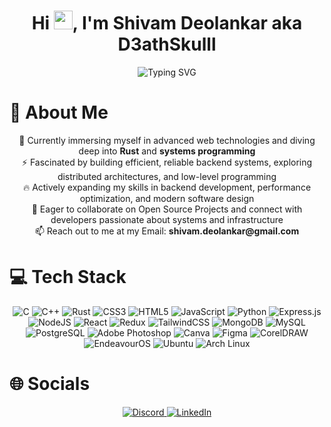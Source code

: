 <div align="center">
<h1 align="center">Hi <img src="https://raw.githubusercontent.com/MartinHeinz/MartinHeinz/master/wave.gif" width="30px" height="30px" />, I'm Shivam Deolankar aka D3athSkulll</h1>
</div>
<div align="center">
 <img align="center" src="https://readme-typing-svg.demolab.com?font=JetBrains+Mono&weight=600&size=22&pause=100&color=FFFFFF&center=true&vCenter=true&width=520&lines=Full+Stack+Developer;Systems+Programming+Enthusiast;Rustacean;Systems+Programmer;Graphic+Designer" alt="Typing SVG" />
</div>

# 💫 About Me
<div align="center">
🌱 Currently immersing myself in advanced web technologies and diving deep into <b>Rust</b> and <b>systems programming</b>
<br>⚡ Fascinated by building efficient, reliable backend systems, exploring distributed architectures, and low-level programming
<br>🔥 Actively expanding my skills in backend development, performance optimization, and modern software design
<br>👯 Eager to collaborate on Open Source Projects and connect with developers passionate about systems and infrastructure
<br>📫 Reach out to me at my Email: <b>shivam.deolankar@gmail.com</b>
</div>



# 💻 Tech Stack
<div align="center">
    <img src="https://img.shields.io/badge/c-%2300599C.svg?style=for-the-badge&logo=c&logoColor=white" alt="C" />
    <img src="https://img.shields.io/badge/c++-%2300599C.svg?style=for-the-badge&logo=c%2B%2B&logoColor=white" alt="C++" />
    <img src="https://img.shields.io/badge/rust-%23121011.svg?style=for-the-badge&logo=rust&logoColor=white" alt="Rust" />
    <img src="https://img.shields.io/badge/css3-%231572B6.svg?style=for-the-badge&logo=css3&logoColor=white" alt="CSS3" />
    <img src="https://img.shields.io/badge/html5-%23E34F26.svg?style=for-the-badge&logo=html5&logoColor=white" alt="HTML5" />
    <img src="https://img.shields.io/badge/javascript-%23323330.svg?style=for-the-badge&logo=javascript&logoColor=%23F7DF1E" alt="JavaScript" />
    <img src="https://img.shields.io/badge/python-3670A0?style=for-the-badge&logo=python&logoColor=ffdd54" alt="Python" />
    <img src="https://img.shields.io/badge/express.js-%23404d59.svg?style=for-the-badge&logo=express&logoColor=%2361DAFB" alt="Express.js" />
    <img src="https://img.shields.io/badge/node.js-6DA55F?style=for-the-badge&logo=node.js&logoColor=white" alt="NodeJS" />
    <img src="https://img.shields.io/badge/react-%2320232a.svg?style=for-the-badge&logo=react&logoColor=%2361DAFB" alt="React" />
    <img src="https://img.shields.io/badge/redux-%23593d88.svg?style=for-the-badge&logo=redux&logoColor=white" alt="Redux" />
    <img src="https://img.shields.io/badge/tailwindcss-%2338B2AC.svg?style=for-the-badge&logo=tailwind-css&logoColor=white" alt="TailwindCSS" />
    <img src="https://img.shields.io/badge/mongodb-%234ea94b.svg?style=for-the-badge&logo=mongodb&logoColor=white" alt="MongoDB" />
    <img src="https://img.shields.io/badge/mysql-%2300000f.svg?style=for-the-badge&logo=mysql&logoColor=white" alt="MySQL" />
    <img src="https://img.shields.io/badge/postgresql-%23336791.svg?style=for-the-badge&logo=postgresql&logoColor=white" alt="PostgreSQL" />
    <img src="https://img.shields.io/badge/adobe%20photoshop-%2331A8FF.svg?style=for-the-badge&logo=adobe%20photoshop&logoColor=white" alt="Adobe Photoshop" />
    <img src="https://img.shields.io/badge/Canva-%2300C4CC.svg?style=for-the-badge&logo=Canva&logoColor=white" alt="Canva" />
    <img src="https://img.shields.io/badge/figma-%23F24E1E.svg?style=for-the-badge&logo=figma&logoColor=white" alt="Figma" />
    <img src="https://img.shields.io/badge/coreldraw-%2300B388.svg?style=for-the-badge&logo=coreldraw&logoColor=white" alt="CorelDRAW" />
    <img src="https://img.shields.io/badge/EndeavourOS-5c5c5c?style=for-the-badge&logo=endeavouros&logoColor=white" alt="EndeavourOS" />
    <img src="https://img.shields.io/badge/Ubuntu-E95420?style=for-the-badge&logo=ubuntu&logoColor=white" alt="Ubuntu" />
    <img src="https://img.shields.io/badge/Arch%20Linux-1793D1?style=for-the-badge&logo=arch-linux&logoColor=white" alt="Arch Linux" />
</div>

# 🌐 Socials
<p align="center">
  <a href="https://discord.gg/d3athskulll">
    <img src="https://img.shields.io/badge/Discord-D3athSkulll%236931-5865F2?logo=discord&logoColor=white&style=for-the-badge" alt="Discord" />
  </a>
  <a href="https://www.linkedin.com/in/shivamdeolankar2211/">
    <img src="https://img.shields.io/badge/LinkedIn-blue?logo=linkedin&logoColor=white&style=for-the-badge" alt="LinkedIn" />
  </a>
</p>

<!-- Optionally add more sections below like Projects, Achievements, or Fun Facts! -->
